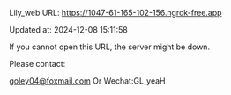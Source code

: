 Lily_web URL: https://1047-61-165-102-156.ngrok-free.app

Updated at: 2024-12-08 15:11:58

If you cannot open this URL, the server might be down.

Please contact: 

goley04@foxmail.com Or Wechat:GL_yeaH